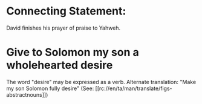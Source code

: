 # Connecting Statement:

David finishes his prayer of praise to Yahweh.

# Give to Solomon my son a wholehearted desire

The word "desire" may be expressed as a verb. Alternate translation: "Make my son Solomon fully desire" (See: [[rc://en/ta/man/translate/figs-abstractnouns]])

